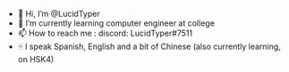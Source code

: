 - 👋 Hi, I’m @LucidTyper
- 🌱 I’m currently learning computer engineer at college
- 📫 How to reach me : discord: LucidTyper#7511
- 🀄 I speak Spanish, English and a bit of Chinese (also currently learning, on HSK4)
